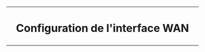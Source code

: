 ------------------------------------------------------------------------------------------------------------------------------------------------------------------------------------------------------------------------------------------
# <p align='center'> Configuration de l'interface WAN </p>

------------------------------------------------------------------------------------------------------------------------------------------------------------------------------------------------------------------------------------------
##
